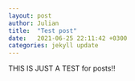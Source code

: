 ```yaml
---
layout: post
author: Julian
title:  "Test post"
date:   2021-06-25 22:11:42 +0300
categories: jekyll update
---
```

THIS IS JUST A TEST for posts!!